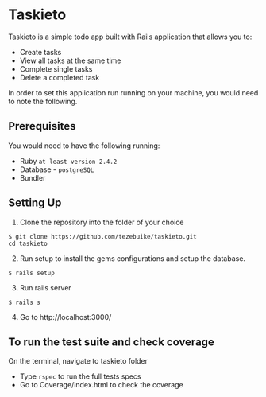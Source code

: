 # Taskieto

Taskieto is a simple todo app built with Rails application that allows you to:
 - Create tasks
 - View all tasks at the same time
 - Complete single tasks
 - Delete a completed task

In order to set this application run running on your machine, you would need to note the following.

## Prerequisites

You would need to have the following running:
  - Ruby `at least version 2.4.2`
  - Database - `postgreSQL`
  - Bundler

## Setting Up

  1. Clone the repository into the folder of your choice
```
$ git clone https://github.com/tezebuike/taskieto.git
cd taskieto
```
  2. Run setup to install the gems configurations and setup the database.

```
$ rails setup
```

  3. Run rails server

```
$ rails s
```

  4. Go to http://localhost:3000/

## To run the test suite and check coverage
  On the terminal, navigate to taskieto folder
  * Type `rspec` to run the full tests specs
  * Go to Coverage/index.html to check the coverage
